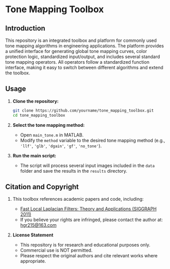 # Tone Mapping Toolbox

## Introduction

This repository is an integrated toolbox and platform for commonly used tone mapping algorithms in engineering applications. The platform provides a unified interface for generating global tone mapping curves, color protection logic, standardized input/output, and includes several standard tone mapping operators. All operators follow a standardized function interface, making it easy to switch between different algorithms and extend the toolbox.

## Usage

1. **Clone the repository:**
    ```bash
    git clone https://github.com/yourname/tone_mapping_toolbox.git
    cd tone_mapping_toolbox
    ```

2. **Select the tone mapping method:**
    - Open `main_tone.m` in MATLAB.
    - Modify the `method` variable to the desired tone mapping method (e.g., `'llf'`, `'glb'`, `'dgain'`, `'gf'`, `'no_tone'`).

3. **Run the main script:**
    - The script will process several input images included in the `data` folder and save the results in the `results` directory.

## Citation and Copyright

1. This toolbox references academic papers and code, including:
    - [Fast Local Laplacian Filters: Theory and Applications (SIGGRAPH 2011)](https://people.csail.mit.edu/sparis/publi/2011/siggraph/)
    - If you believe your rights are infringed, please contact the author at: hgr215@163.com

2. **License Statement**
    - This repository is for research and educational purposes only.
    - Commercial use is NOT permitted.
    - Please respect the original authors and cite relevant works where appropriate.